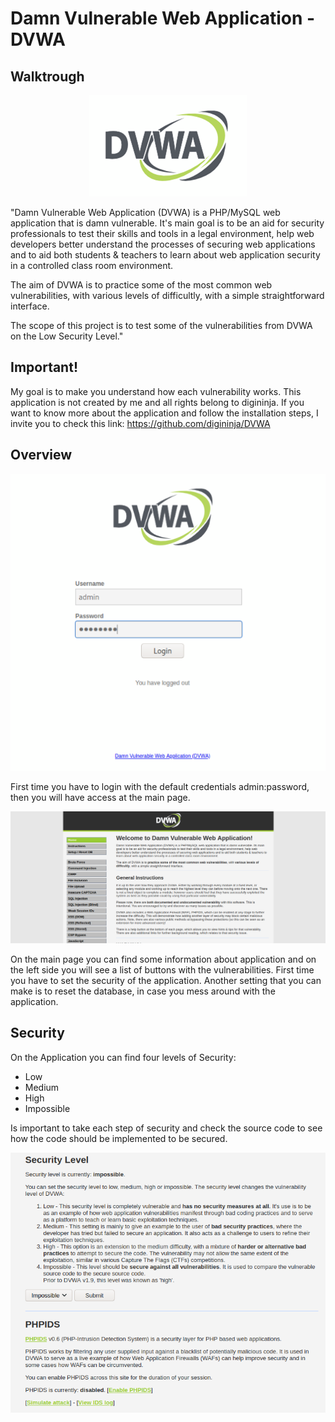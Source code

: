 # Damn Vulnerable Web Application - DVWA
## Walktrough

<p align="center">
  <img src="https://github.com/Abdy01/DVWA-Walkthrough/blob/main/!images/logo.png?raw=true">
</p>


"Damn Vulnerable Web Application (DVWA) is a PHP/MySQL web application that is damn vulnerable. It's main goal is to be an aid for security professionals to test
their skills and tools in a legal environment, help web developers better understand the processes of securing web applications and to aid both
students & teachers to learn about web application security in a controlled class room environment.

The aim of DVWA is to practice some of the most common web vulnerabilities, with various levels of difficultly, with a simple straightforward interface.

The scope of this project is to test some of the vulnerabilities from DVWA on the Low Security Level."

## Important!
My goal is to make you understand how each vulnerability works. This application is not created by me and all rights belong to digininja.
If you want to know more about the application and follow the installation steps, I invite you to check this link: https://github.com/digininja/DVWA

## Overview
<p align="left">
  <img src="https://github.com/Abdy01/DVWA-Walkthrough/blob/main/!images/login.png?raw=true">
</p>

First time you have to login with the default credentials admin:password, then you will have access at the main page.

<p align="left">
  <img src="https://github.com/Abdy01/DVWA-Walkthrough/blob/main/!images/Main.png?raw=true">
</p>

On the main page you can find some information about application and on the left side you will see a list of buttons with the vulnerabilities. First time you have to
set the security of the application.
Another setting that you can make is to reset the database, in case you mess around with the application.

## Security
On the Application you can find four levels of Security:
- Low
- Medium
- High
- Impossible

Is important to take each step of security and check the source code to see how the code should be implemented to be secured.

<p align="left">
  <img src="https://github.com/Abdy01/DVWA-Walkthrough/blob/main/!images/Security.png?raw=true">
</p>
